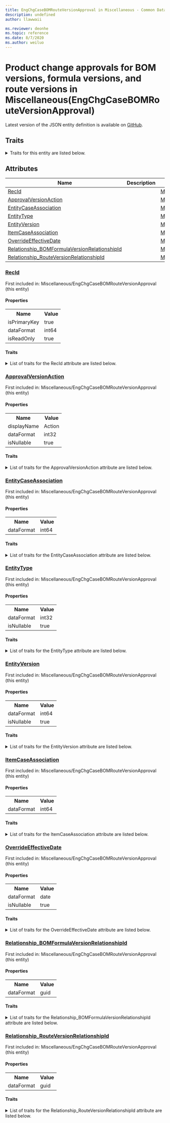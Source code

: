 ```yaml
---
title: EngChgCaseBOMRouteVersionApproval in Miscellaneous - Common Data Model | Microsoft Docs
description: undefined
author: llawwaii

ms.reviewer: deonhe
ms.topic: reference
ms.date: 8/7/2020
ms.author: weiluo
---
```


# Product change approvals for BOM versions, formula versions, and route versions in Miscellaneous(EngChgCaseBOMRouteVersionApproval)

  
 Latest version of the JSON entity definition is available on <a href="https://github.com/Microsoft/CDM/tree/master/schemaDocuments/core/operationsCommon/Tables/SupplyChain/ProductInformationManagement/Miscellaneous/EngChgCaseBOMRouteVersionApproval.cdm.json" target="_blank">GitHub</a>.  

## Traits

<details>
<summary>Traits for this entity are listed below.  
</summary>

**is.identifiedBy**  
  names a specifc identity attribute to use with an entity  <table><tr><th>Parameter</th><th>Value</th><th>Data type</th><th>Explanation</th></tr><tr><td>attribute</td><td>[EngChgCaseBOMRouteVersionApproval/(resolvedAttributes)/RecId](#RecId)</td><td>attribute</td><td></td></tr></table>

**is.CDM.entityVersion**  
  <table><tr><th>Parameter</th><th>Value</th><th>Data type</th><th>Explanation</th></tr><tr><td>versionNumber</td><td>"1.1"</td><td>string</td><td>semantic version number of the entity</td></tr></table>

**is.application.releaseVersion**  
  <table><tr><th>Parameter</th><th>Value</th><th>Data type</th><th>Explanation</th></tr><tr><td>releaseVersion</td><td>"10.0.13.0"</td><td>string</td><td>semantic version number of the application introducing this entity</td></tr></table>

**is.localized.displayedAs**  
  Holds the list of language specific display text for an object.  <table><tr><th>Parameter</th><th>Value</th><th>Data type</th><th>Explanation</th></tr><tr><td>localizedDisplayText</td><td><table><tr><th>languageTag</th><th>displayText</th></tr><tr><td>en</td><td>Product change approvals for BOM versions, formula versions, and route versions</td></tr></table></td><td>entity</td><td>a reference to the constant entity holding the list of localized text</td></tr></table>

</details>

## Attributes

|Name|Description|First Included in Instance|
|---|---|---|
|[RecId](#RecId)||<a href="EngChgCaseBOMRouteVersionApproval.md" target="_blank">Miscellaneous/EngChgCaseBOMRouteVersionApproval</a>|
|[ApprovalVersionAction](#ApprovalVersionAction)||<a href="EngChgCaseBOMRouteVersionApproval.md" target="_blank">Miscellaneous/EngChgCaseBOMRouteVersionApproval</a>|
|[EntityCaseAssociation](#EntityCaseAssociation)||<a href="EngChgCaseBOMRouteVersionApproval.md" target="_blank">Miscellaneous/EngChgCaseBOMRouteVersionApproval</a>|
|[EntityType](#EntityType)||<a href="EngChgCaseBOMRouteVersionApproval.md" target="_blank">Miscellaneous/EngChgCaseBOMRouteVersionApproval</a>|
|[EntityVersion](#EntityVersion)||<a href="EngChgCaseBOMRouteVersionApproval.md" target="_blank">Miscellaneous/EngChgCaseBOMRouteVersionApproval</a>|
|[ItemCaseAssociation](#ItemCaseAssociation)||<a href="EngChgCaseBOMRouteVersionApproval.md" target="_blank">Miscellaneous/EngChgCaseBOMRouteVersionApproval</a>|
|[OverrideEffectiveDate](#OverrideEffectiveDate)||<a href="EngChgCaseBOMRouteVersionApproval.md" target="_blank">Miscellaneous/EngChgCaseBOMRouteVersionApproval</a>|
|[Relationship_BOMFormulaVersionRelationshipId](#Relationship_BOMFormulaVersionRelationshipId)||<a href="EngChgCaseBOMRouteVersionApproval.md" target="_blank">Miscellaneous/EngChgCaseBOMRouteVersionApproval</a>|
|[Relationship_RouteVersionRelationshipId](#Relationship_RouteVersionRelationshipId)||<a href="EngChgCaseBOMRouteVersionApproval.md" target="_blank">Miscellaneous/EngChgCaseBOMRouteVersionApproval</a>|

### <a href=#RecId name="RecId">RecId</a>

First included in: Miscellaneous/EngChgCaseBOMRouteVersionApproval (this entity)  

#### Properties

<table><tr><th>Name</th><th>Value</th></tr><tr><td>isPrimaryKey</td><td>true</td></tr><tr><td>dataFormat</td><td>int64</td></tr><tr><td>isReadOnly</td><td>true</td></tr></table>

#### Traits

<details>
<summary>List of traits for the RecId attribute are listed below.</summary>

**is.dataFormat.integer**  
**is.dataFormat.big**  
**is.identifiedBy**  
names a specifc identity attribute to use with an entity  <table><tr><th>Parameter</th><th>Value</th><th>Data type</th><th>Explanation</th></tr><tr><td>attribute</td><td>[EngChgCaseBOMRouteVersionApproval/(resolvedAttributes)/RecId](#RecId)</td><td>attribute</td><td></td></tr></table>

**is.readOnly**  
**is.dataFormat.integer**  
**is.dataFormat.big**  
</details>

### <a href=#ApprovalVersionAction name="ApprovalVersionAction">ApprovalVersionAction</a>

First included in: Miscellaneous/EngChgCaseBOMRouteVersionApproval (this entity)  

#### Properties

<table><tr><th>Name</th><th>Value</th></tr><tr><td>displayName</td><td>Action</td></tr><tr><td>dataFormat</td><td>int32</td></tr><tr><td>isNullable</td><td>true</td></tr></table>

#### Traits

<details>
<summary>List of traits for the ApprovalVersionAction attribute are listed below.</summary>

**is.dataFormat.integer**  
**is.nullable**  
The attribute value may be set to NULL.  

**is.localized.displayedAs**  
Holds the list of language specific display text for an object.  <table><tr><th>Parameter</th><th>Value</th><th>Data type</th><th>Explanation</th></tr><tr><td>localizedDisplayText</td><td><table><tr><th>languageTag</th><th>displayText</th></tr><tr><td>en</td><td>Action</td></tr></table></td><td>entity</td><td>a reference to the constant entity holding the list of localized text</td></tr></table>

**is.dataFormat.integer**  
</details>

### <a href=#EntityCaseAssociation name="EntityCaseAssociation">EntityCaseAssociation</a>

First included in: Miscellaneous/EngChgCaseBOMRouteVersionApproval (this entity)  

#### Properties

<table><tr><th>Name</th><th>Value</th></tr><tr><td>dataFormat</td><td>int64</td></tr></table>

#### Traits

<details>
<summary>List of traits for the EntityCaseAssociation attribute are listed below.</summary>

**is.dataFormat.integer**  
**is.dataFormat.big**  
**is.dataFormat.integer**  
**is.dataFormat.big**  
</details>

### <a href=#EntityType name="EntityType">EntityType</a>

First included in: Miscellaneous/EngChgCaseBOMRouteVersionApproval (this entity)  

#### Properties

<table><tr><th>Name</th><th>Value</th></tr><tr><td>dataFormat</td><td>int32</td></tr><tr><td>isNullable</td><td>true</td></tr></table>

#### Traits

<details>
<summary>List of traits for the EntityType attribute are listed below.</summary>

**is.dataFormat.integer**  
**is.nullable**  
The attribute value may be set to NULL.  

**is.dataFormat.integer**  
</details>

### <a href=#EntityVersion name="EntityVersion">EntityVersion</a>

First included in: Miscellaneous/EngChgCaseBOMRouteVersionApproval (this entity)  

#### Properties

<table><tr><th>Name</th><th>Value</th></tr><tr><td>dataFormat</td><td>int64</td></tr><tr><td>isNullable</td><td>true</td></tr></table>

#### Traits

<details>
<summary>List of traits for the EntityVersion attribute are listed below.</summary>

**is.dataFormat.integer**  
**is.dataFormat.big**  
**is.nullable**  
The attribute value may be set to NULL.  

**is.dataFormat.integer**  
**is.dataFormat.big**  
</details>

### <a href=#ItemCaseAssociation name="ItemCaseAssociation">ItemCaseAssociation</a>

First included in: Miscellaneous/EngChgCaseBOMRouteVersionApproval (this entity)  

#### Properties

<table><tr><th>Name</th><th>Value</th></tr><tr><td>dataFormat</td><td>int64</td></tr></table>

#### Traits

<details>
<summary>List of traits for the ItemCaseAssociation attribute are listed below.</summary>

**is.dataFormat.integer**  
**is.dataFormat.big**  
**is.dataFormat.integer**  
**is.dataFormat.big**  
</details>

### <a href=#OverrideEffectiveDate name="OverrideEffectiveDate">OverrideEffectiveDate</a>

First included in: Miscellaneous/EngChgCaseBOMRouteVersionApproval (this entity)  

#### Properties

<table><tr><th>Name</th><th>Value</th></tr><tr><td>dataFormat</td><td>date</td></tr><tr><td>isNullable</td><td>true</td></tr></table>

#### Traits

<details>
<summary>List of traits for the OverrideEffectiveDate attribute are listed below.</summary>

**is.dataFormat.date**  
**means.measurement.date**  
**is.nullable**  
The attribute value may be set to NULL.  

**is.dataFormat.date**  
</details>

### <a href=#Relationship_BOMFormulaVersionRelationshipId name="Relationship_BOMFormulaVersionRelationshipId">Relationship_BOMFormulaVersionRelationshipId</a>

First included in: Miscellaneous/EngChgCaseBOMRouteVersionApproval (this entity)  

#### Properties

<table><tr><th>Name</th><th>Value</th></tr><tr><td>dataFormat</td><td>guid</td></tr></table>

#### Traits

<details>
<summary>List of traits for the Relationship_BOMFormulaVersionRelationshipId attribute are listed below.</summary>

**is.dataFormat.character**  
**is.dataFormat.big**  
**is.dataFormat.array**  
**is.dataFormat.guid**  
**means.identity.entityId**  
**is.linkedEntity.identifier**  
Marks the attribute(s) that hold foreign key references to a linked (used as an attribute) entity. This attribute is added to the resolved entity to enumerate the referenced entities.  <table><tr><th>Parameter</th><th>Value</th><th>Data type</th><th>Explanation</th></tr><tr><td>entityReferences</td><td><table><tr><th>entityReference</th><th>attributeReference</th></tr><tr><td><a href="../Main/BOMVersion.md" target="_blank">/core/operationsCommon/Tables/SupplyChain/ProductInformationManagement/Main/BOMVersion.cdm.json/BOMVersion</a></td><td><a href="../Main/BOMVersion.md#RecId" target="_blank">RecId</a></td></tr></table></td><td>entity</td><td>a reference to the constant entity holding the list of entity references</td></tr></table>

**is.dataFormat.guid**  
**is.dataFormat.character**  
**is.dataFormat.array**  
</details>

### <a href=#Relationship_RouteVersionRelationshipId name="Relationship_RouteVersionRelationshipId">Relationship_RouteVersionRelationshipId</a>

First included in: Miscellaneous/EngChgCaseBOMRouteVersionApproval (this entity)  

#### Properties

<table><tr><th>Name</th><th>Value</th></tr><tr><td>dataFormat</td><td>guid</td></tr></table>

#### Traits

<details>
<summary>List of traits for the Relationship_RouteVersionRelationshipId attribute are listed below.</summary>

**is.dataFormat.character**  
**is.dataFormat.big**  
**is.dataFormat.array**  
**is.dataFormat.guid**  
**means.identity.entityId**  
**is.linkedEntity.identifier**  
Marks the attribute(s) that hold foreign key references to a linked (used as an attribute) entity. This attribute is added to the resolved entity to enumerate the referenced entities.  <table><tr><th>Parameter</th><th>Value</th><th>Data type</th><th>Explanation</th></tr><tr><td>entityReferences</td><td><table><tr><th>entityReference</th><th>attributeReference</th></tr><tr><td><a href="../../ProductionControl/Main/RouteVersion.md" target="_blank">/core/operationsCommon/Tables/SupplyChain/ProductionControl/Main/RouteVersion.cdm.json/RouteVersion</a></td><td><a href="../../ProductionControl/Main/RouteVersion.md#RecId" target="_blank">RecId</a></td></tr></table></td><td>entity</td><td>a reference to the constant entity holding the list of entity references</td></tr></table>

**is.dataFormat.guid**  
**is.dataFormat.character**  
**is.dataFormat.array**  
</details>
